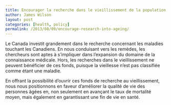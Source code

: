 ```yaml
---
title: Encourager la recherche dans le vieillissement de la population
author: James Wilson
layout: post
categories: [health, policy]
permalink: /2013/08/09/encourage-research-into-ageing/
---
```


Le Canada investit grandement dans le recherche concernant les maladies touchant les Canadiens. En nous conduisant vers les remèdes, les chercheurs sont aptes à s’impliquer dans l’expansion du domaine de la connaissance médicale. Hors, les recherches dans le vieillissement ne peuvent bénéficier de ces fonds, puisque la vieillesse n’est pas classifiée comme étant une maladie. 


En offrant la possibilité d’ouvrir ces fonds de recherche au vieillissement,  nous nous positionnons en faveur d’améliorer la qualité de vie des personnes âgées en, non seulement en avançant le taux de mortalité moyen, mais également en garantissant une fin de vie en santé. 
